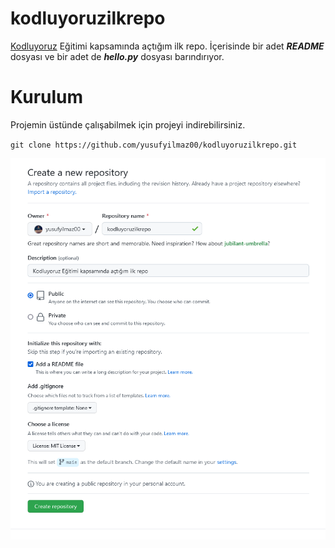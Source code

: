# kodluyoruzilkrepo
[Kodluyoruz](https://www.kodluyoruz.org/) Eğitimi kapsamında açtığım ilk repo. İçerisinde bir adet ***README*** dosyası ve bir adet de ***hello.py*** dosyası barındırıyor.

# Kurulum
Projemin üstünde çalışabilmek için projeyi indirebilirsiniz. 

`git clone https://github.com/yusufyilmaz00/kodluyoruzilkrepo.git`


![ScreenShot](ss.png)

